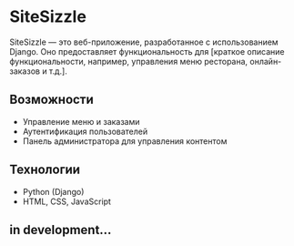 # SiteSizzle

SiteSizzle — это веб-приложение, разработанное с использованием Django. Оно предоставляет функциональность для [краткое описание функциональности, например, управления меню ресторана, онлайн-заказов и т.д.].

## Возможности

- Управление меню и заказами
- Аутентификация пользователей
- Панель администратора для управления контентом

## Технологии

- Python (Django)
- HTML, CSS, JavaScript

## in development...
